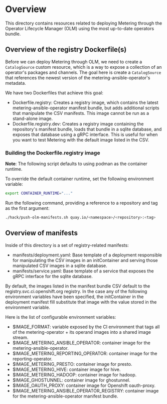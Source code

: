 # Overview

This directory contains resources related to deploying Metering through the Operator Lifecycle Manager (OLM) using the most up-to-date operators bundle.

## Overview of the registry Dockerfile(s)

Before we can deploy Metering through OLM, we need to create a `CatalogSource` custom resource, which is a way to expose a collection of an operator's packages and channels. The goal here is create a `CatalogSource` that references the newest version of the metering-ansible-operator's metadata.

We have two Dockerfiles that achieve this goal:

- Dockerfile.registry: Creates a registry image, which contains the latest metering-ansible-operator manifest bundle, but adds additional scripts that manipulate the CSV manifests. This image cannot be run as a stand-alone image.
- Dockerfile.registry.dev: Creates a registry image containing the repository's manifest bundle, loads that bundle in a sqlite database, and exposes that database using a gRPC interface. This is useful for when you want to test Metering with the default image listed in the CSV.

### Building the Dockerfile.registry image

**Note**: The following script defaults to using podman as the container runtime.

To override the default container runtime, set the following environment variable:

```bash
export CONTAINER_RUNTIME="..."
```

Run the following command, providing a reference to a repository and tag as the first argument:

```bash
./hack/push-olm-manifests.sh quay.io/<namespace>/<repository>:<tag>
```

## Overview of manifests

Inside of this directory is a set of registry-related manifests:

- manifests/deployment.yaml: Base template of a deployment responsible for manipulating the CSV images in an initContainer and serving those manipulated CSV images in a sqlite database.
- manifests/service.yaml: Base template of a service that exposes the gRPC interface for the sqlite database.

By default, the images listed in the manifest bundle CSV default to the registry.svc.ci.openshift.org registry. In the case any of the following environment variables have been specified, the initContainer in the deployment manifest fill substitute that image with the value stored in the environment variable.

Here is the list of configurable environment variables:

- $IMAGE_FORMAT: variable exposed by the CI environment that tags all of the metering-operator + its operand images into a shared image stream.
- $IMAGE_METERING_ANSIBLE_OPERATOR: container image for the metering-ansible-operator.
- $IMAGE_METERING_REPORTING_OPERATOR: container image for the reporting-operator.
- $IMAGE_METERING_PRESTO: container image for presto.
- $IMAGE_METERING_HIVE: container image for hive.
- $IMAGE_METERING_HADOOP: container image for hadoop.
- $IMAGE_GHOSTUNNEL: container image for ghostunnel.
- $IMAGE_OAUTH_PROXY: container image for Openshift oauth-proxy.
- $IMAGE_METERING_ANSIBLE_OPERATOR_REGISTRY: container image for the metering-ansible-operator manifest bundle.
